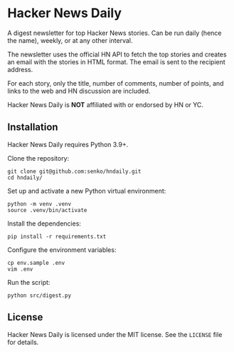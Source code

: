 # Hacker News Daily

A digest newsletter for top Hacker News stories. Can be run daily (hence the name),
weekly, or at any other interval.

The newsletter uses the official HN API to fetch the top stories  and
creates an email with the stories in HTML format. The email is sent to the
recipient address.

For each story, only the title, number of comments, number of points, and
links to the web and HN discussion are included.

Hacker News Daily is **NOT** affiliated with or endorsed by HN or YC.

## Installation

Hacker News Daily requires Python 3.9+.

Clone the repository:

    git clone git@github.com:senko/hndaily.git
    cd hndaily/

Set up and activate a new Python virtual environment:

    python -m venv .venv
    source .venv/bin/activate

Install the dependencies:

    pip install -r requirements.txt

Configure the environment variables:

    cp env.sample .env
    vim .env

Run the script:

    python src/digest.py

## License

Hacker News Daily is licensed under the MIT license. See the `LICENSE` file for details.
